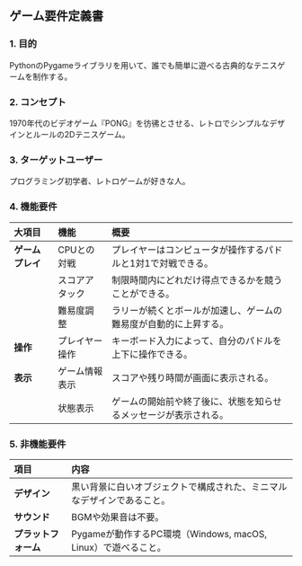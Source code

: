 
## ゲーム要件定義書

### 1. 目的
PythonのPygameライブラリを用いて、誰でも簡単に遊べる古典的なテニスゲームを制作する。

### 2. コンセプト
1970年代のビデオゲーム『PONG』を彷彿とさせる、レトロでシンプルなデザインとルールの2Dテニスゲーム。

### 3. ターゲットユーザー
プログラミング初学者、レトロゲームが好きな人。

### 4. 機能要件
| 大項目 | 機能 | 概要 |
| :--- | :--- | :--- |
| **ゲームプレイ** | CPUとの対戦 | プレイヤーはコンピュータが操作するパドルと1対1で対戦できる。 |
| | スコアアタック | 制限時間内にどれだけ得点できるかを競うことができる。 |
| | 難易度調整 | ラリーが続くとボールが加速し、ゲームの難易度が自動的に上昇する。 |
| **操作** | プレイヤー操作 | キーボード入力によって、自分のパドルを上下に操作できる。 |
| **表示** | ゲーム情報表示 | スコアや残り時間が画面に表示される。 |
| | 状態表示 | ゲームの開始前や終了後に、状態を知らせるメッセージが表示される。 |

### 5. 非機能要件
| 項目 | 内容 |
| :--- | :--- |
| **デザイン** | 黒い背景に白いオブジェクトで構成された、ミニマルなデザインであること。 |
| **サウンド** | BGMや効果音は不要。 |
| **プラットフォーム** | Pygameが動作するPC環境（Windows, macOS, Linux）で遊べること。 |
